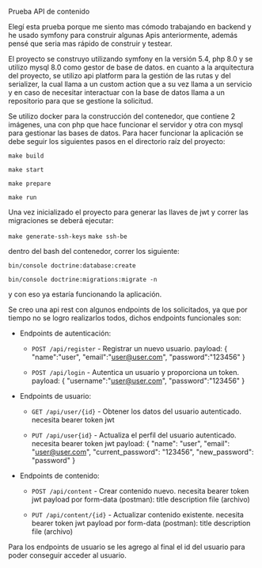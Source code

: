 Prueba API de contenido

Elegí esta prueba porque me siento mas cómodo trabajando en backend y he usado symfony para construir algunas Apis anteriormente, además pensé que seria mas rápido de construir y testear. 

El proyecto se construyo utilizando symfony en la versión 5.4, php 8.0 y se utilizo mysql 8.0 como gestor de base de datos. en cuanto a la arquitectura del proyecto, se utilizo api platform para la gestión de las rutas y del serializer, la cual llama a un custom action que a su vez llama a un servicio y en caso de necesitar interactuar con la base de datos llama a un repositorio para que se gestione la solicitud.

Se utilizo docker para la construcción del contenedor, que contiene 2 imágenes, una con php que hace funcionar el servidor y otra con mysql para gestionar las bases de datos. Para hacer funcionar la aplicación se debe seguir los siguientes pasos en el directorio raíz del proyecto:

`make build`

`make start`

`make prepare`

`make run`

Una vez inicializado el proyecto para generar las llaves de jwt y correr las migraciones se deberá ejecutar:

`make generate-ssh-keys`
`make ssh-be`

dentro del bash del contenedor, correr los siguiente:

`bin/console doctrine:database:create`

`bin/console doctrine:migrations:migrate -n`

y con eso ya estaría funcionando la aplicación.

Se creo una api rest con algunos endpoints de los solicitados, ya que por tiempo no se logro realizarlos todos, dichos endpoints funcionales son:

- Endpoints de autenticación:
    - `POST /api/register` - Registrar un nuevo usuario.
        payload:
            {
                "name":"user",
                "email":"user@user.com",
                "password":"123456"
            }

    - `POST /api/login` - Autentica un usuario y proporciona un token.
        payload:
            {
                "username":"user@user.com",
                "password":"123456"
            }

- Endpoints de usuario:
    - `GET /api/user/{id}` - Obtener los datos del usuario autenticado.
        necesita bearer token jwt

    - `PUT /api/user{id}` - Actualiza el perfil del usuario autenticado.
        necesita bearer token jwt
        payload:
            {
                "name": "user",
                "email": "user@user.com",
                "current_password": "123456",
                "new_password": "password"
            }

- Endpoints de contenido:
    - `POST /api/content` - Crear contenido nuevo.
        necesita bearer token jwt
        payload por form-data (postman):
            title 
            description
            file (archivo)

    - `PUT /api/content/{id}` - Actualizar contenido existente.
        necesita bearer token jwt
        payload por form-data (postman):
            title
            description
            file (archivo)

Para los endpoints de usuario se les agrego al final el id del usuario para poder conseguir acceder al usuario.
